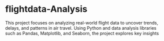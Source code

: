 # flightdata-Analysis
This project focuses on analyzing real-world flight data to uncover trends, delays, and patterns in air travel. Using Python and data analysis libraries such as Pandas, Matplotlib, and Seaborn, the project explores key insights 
